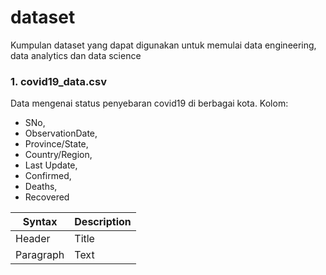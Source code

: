 # dataset

Kumpulan dataset yang dapat digunakan untuk memulai data engineering, data analytics dan data science

### 1. covid19_data.csv
Data mengenai status penyebaran covid19 di berbagai kota. 
Kolom:
- SNo,
- ObservationDate,
- Province/State,
- Country/Region,
- Last Update,
- Confirmed,
- Deaths,
- Recovered

| Syntax      | Description |
| ----------- | ----------- |
| Header      | Title       |
| Paragraph   | Text        |

